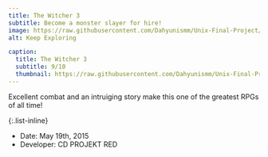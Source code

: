```yaml
---
title: The Witcher 3
subtitle: Become a monster slayer for hire!
image: https://raw.githubusercontent.com/Dahyunismm/Unix-Final-Project/main/agencyWebsite/assets/img/portfolio/ger.jpeg
alt: Keep Exploring

caption:
  title: The Witcher 3
  subtitle: 9/10
  thumbnail: https://raw.githubusercontent.com/Dahyunismm/Unix-Final-Project/main/agencyWebsite/assets/img/portfolio/crew.jpg
---
```

Excellent combat and an intruiging story make this one of the greatest RPGs of all time!

{:.list-inline}
- Date: May 19th, 2015
- Developer: CD PROJEKT RED

